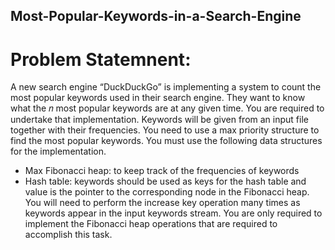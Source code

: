 ## Most-Popular-Keywords-in-a-Search-Engine

# Problem Statemnent: 
A new search engine “DuckDuckGo” is implementing a system to count the most popular keywords used in their search engine. They want to know what the 𝑛 most popular keywords are at any given time. You are required to undertake that implementation. Keywords will be given from an input file together with their frequencies. You need to use a max priority structure to find the most popular keywords.
You must use the following data structures for the implementation.
- Max Fibonacci heap: to keep track of the frequencies of keywords
- Hash table: keywords should be used as keys for the hash table and value is the pointer to the corresponding node in the Fibonacci heap.
You will need to perform the increase key operation many times as keywords appear in the input keywords stream. You are only required to implement the Fibonacci heap operations that are required to accomplish this task.
